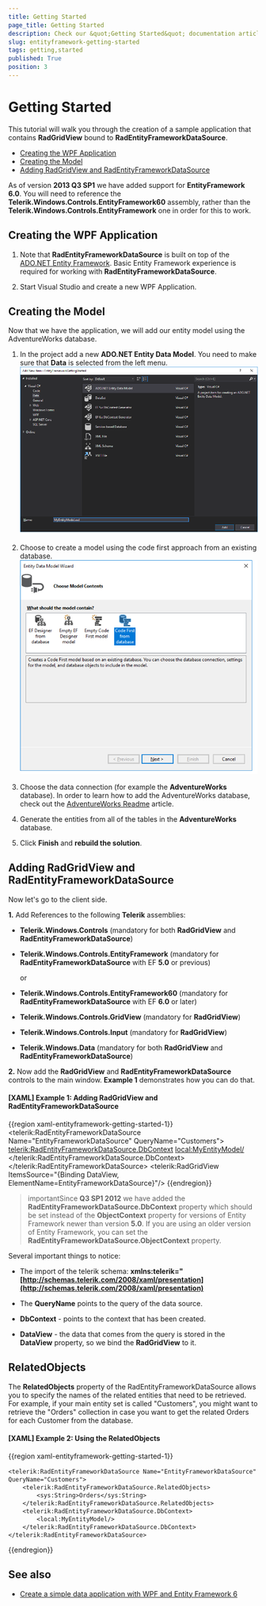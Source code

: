 ```yaml
---
title: Getting Started
page_title: Getting Started
description: Check our &quot;Getting Started&quot; documentation article for the RadEntityFrameworkDataSource {{ site.framework_name }} control.
slug: entityframework-getting-started
tags: getting,started
published: True
position: 3
---
```


# Getting Started

This tutorial will walk you through the creation of a sample application that contains __RadGridView__ bound to __RadEntityFrameworkDataSource__.

* [Creating the WPF Application](#creating-the-wpf-application)
* [Creating the Model](#creating-the-model)
* [Adding RadGridView and RadEntityFrameworkDataSource](#adding-radgridview-and-radentityframeworkdatasource)

As of version __2013 Q3 SP1__ we have added support for __EntityFramework 6.0__. You will need to reference the __Telerik.Windows.Controls.EntityFramework60__ assembly, rather than the __Telerik.Windows.Controls.EntityFramework__ one in order for this to work.

## Creating the WPF Application

1. Note that __RadEntityFrameworkDataSource__ is built on top of the [ADO.NET Entity Framework](https://docs.microsoft.com/en-us/ef/ef6/). Basic Entity Framework experience is required for working with __RadEntityFrameworkDataSource__.

2. Start Visual Studio and create a new WPF Application.

## Creating the Model

Now that we have the application, we will add our entity model using the AdventureWorks database. 

1. In the project add a new __ADO.NET Entity Data Model__. You need to make sure that **Data** is selected from the left menu.
![Rad Entity Framework Getting Started 1](images/RadEntityFramework_Getting_Started1.png)

2. Choose to create a model using the code first approach from an existing database.
![Rad Entity Framework Getting Started 2](images/RadEntityFramework_Getting_Started2.png)

3. Choose the data connection (for example the __AdventureWorks__ database). In order to learn how to add the AdventureWorks database, check out the [AdventureWorks Readme](https://github.com/Microsoft/sql-server-samples/tree/master/samples/databases/adventure-works) article.

4. Generate the entities from all of the tables in the __AdventureWorks__ database.

5. Click __Finish__ and __rebuild the solution__.

## Adding RadGridView and RadEntityFrameworkDataSource

Now let's go to the client side.

**1.** Add References to the following __Telerik__ assemblies:

* __Telerik.Windows.Controls__ (mandatory for both __RadGridView__ and __RadEntityFrameworkDataSource__)

* __Telerik.Windows.Controls.EntityFramework__ (mandatory for __RadEntityFrameworkDataSource__ with EF **5.0** or previous)

	or

* __Telerik.Windows.Controls.EntityFramework60__ (mandatory for __RadEntityFrameworkDataSource__ with EF **6.0** or later)

* __Telerik.Windows.Controls.GridView__ (mandatory for __RadGridView__)

* __Telerik.Windows.Controls.Input__ (mandatory for __RadGridView__)

* __Telerik.Windows.Data__ (mandatory for both __RadGridView__ and __RadEntityFrameworkDataSource__)

**2.** Now add the __RadGridView__ and __RadEntityFrameworkDataSource__ controls to the main window. **Example 1** demonstrates how you can do that.

#### __[XAML] Example 1: Adding RadGridView and RadEntityFrameworkDataSource__

{{region xaml-entityframework-getting-started-1}}
	<Window x:Class="EntityFrameworkGettingStarted.MainWindow"
			xmlns="http://schemas.microsoft.com/winfx/2006/xaml/presentation"
			xmlns:x="http://schemas.microsoft.com/winfx/2006/xaml"
			xmlns:d="http://schemas.microsoft.com/expression/blend/2008"
			xmlns:mc="http://schemas.openxmlformats.org/markup-compatibility/2006"
			xmlns:local="clr-namespace:EntityFrameworkGettingStarted"
			xmlns:telerik="http://schemas.telerik.com/2008/xaml/presentation"
			mc:Ignorable="d"
			Title="MainWindow" Height="450" Width="800">
		<Grid>
			<telerik:RadEntityFrameworkDataSource Name="EntityFrameworkDataSource" QueryName="Customers">
				<telerik:RadEntityFrameworkDataSource.DbContext>
					<local:MyEntityModel/>
				</telerik:RadEntityFrameworkDataSource.DbContext>
			</telerik:RadEntityFrameworkDataSource>
			<telerik:RadGridView ItemsSource="{Binding DataView, ElementName=EntityFrameworkDataSource}"/>
		</Grid>
	</Window>
{{endregion}}

>importantSince __Q3 SP1 2012__ we have added the __RadEntityFrameworkDataSource.DbContext__ property which should be set instead of the **ObjectContext** property for versions of Entity Framework newer than version **5.0**. If you are using an older version of Entity Framework, you can set the **RadEntityFrameworkDataSource.ObjectContext** property.

Several important things to notice:

* The import of the telerik schema: __xmlns:telerik="[http://schemas.telerik.com/2008/xaml/presentation](http://schemas.telerik.com/2008/xaml/presentation)__

* The __QueryName__ points to the query of the data source.

* __DbContext__ - points to the context that has been created.

* __DataView__ - the data that comes from the query is stored in the __DataView__ property, so we bind the __RadGridView__ to it.

## RelatedObjects

The __RelatedObjects__ property of the RadEntityFrameworkDataSource allows you to specify the names of the related entities that need to be retrieved. For example, if your main entity set is called "Customers", you might want to retrieve the "Orders"  collection in case you want to get the related Orders for each Customer from the database.

#### __[XAML] Example 2: Using the RelatedObjects__
{{region xaml-entityframework-getting-started-1}}

    <telerik:RadEntityFrameworkDataSource Name="EntityFrameworkDataSource" QueryName="Customers">
        <telerik:RadEntityFrameworkDataSource.RelatedObjects>
            <sys:String>Orders</sys:String>
        </telerik:RadEntityFrameworkDataSource.RelatedObjects>
        <telerik:RadEntityFrameworkDataSource.DbContext>
			<local:MyEntityModel/>
		</telerik:RadEntityFrameworkDataSource.DbContext>
    </telerik:RadEntityFrameworkDataSource>
{{endregion}}

## See also

* [Create a simple data application with WPF and Entity Framework 6](https://docs.microsoft.com/en-us/visualstudio/data-tools/create-a-simple-data-application-with-wpf-and-entity-framework-6)